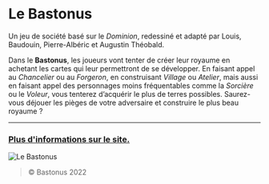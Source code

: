 # Le Bastonus
Un jeu de société basé sur le _Dominion_, redessiné et adapté par Louis, Baudouin, Pierre-Albéric et Augustin Théobald.

Dans le **Bastonus**, les joueurs vont tenter de créer leur royaume en achetant les cartes qui leur permettront de se développer. En faisant appel au _Chancelier_ ou au _Forgeron_, en construisant _Village_ ou _Atelier_, mais aussi en faisant appel des personnages moins fréquentables comme la _Sorcière_ ou le _Voleur_, vous tenterez d’acquérir le plus de terres possibles. Saurez-vous déjouer les pièges de votre adversaire et construire le plus beau royaume ?
***
### [Plus d'informations sur le site.](https://bastonus.github.io/ "Le Bastonus")

![Le Bastonus](https://raw.githubusercontent.com/bastonus/bastonus.github.io/main/wp-content/uploads/2022/01/Medieval-Landscape.jpg)

>&copy; Bastonus 2022
